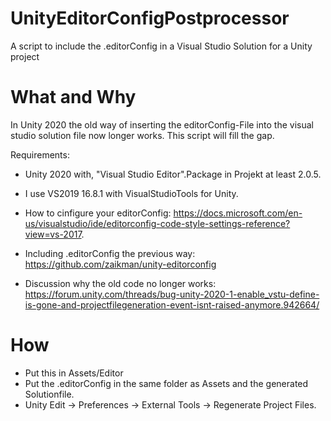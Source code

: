 # UnityEditorConfigPostprocessor
 A script to include the .editorConfig in a Visual Studio Solution for a Unity project
 
# What and Why
 In Unity 2020 the old way of inserting the editorConfig-File into the visual studio solution file now longer works.
 This script will fill the gap.
 
 Requirements:
* Unity 2020 with, "Visual Studio Editor".Package in Projekt at least 2.0.5.
* I use VS2019 16.8.1 with VisualStudioTools for Unity.

* How to cinfigure your editorConfig: https://docs.microsoft.com/en-us/visualstudio/ide/editorconfig-code-style-settings-reference?view=vs-2017.
* Including .editorConfig the previous way: https://github.com/zaikman/unity-editorconfig
* Discussion why the old code no longer works: https://forum.unity.com/threads/bug-unity-2020-1-enable_vstu-define-is-gone-and-projectfilegeneration-event-isnt-raised-anymore.942664/

# How
* Put this in Assets/Editor
* Put the .editorConfig in the same folder as Assets and the generated Solutionfile.
* Unity Edit -> Preferences -> External Tools -> Regenerate Project Files.
